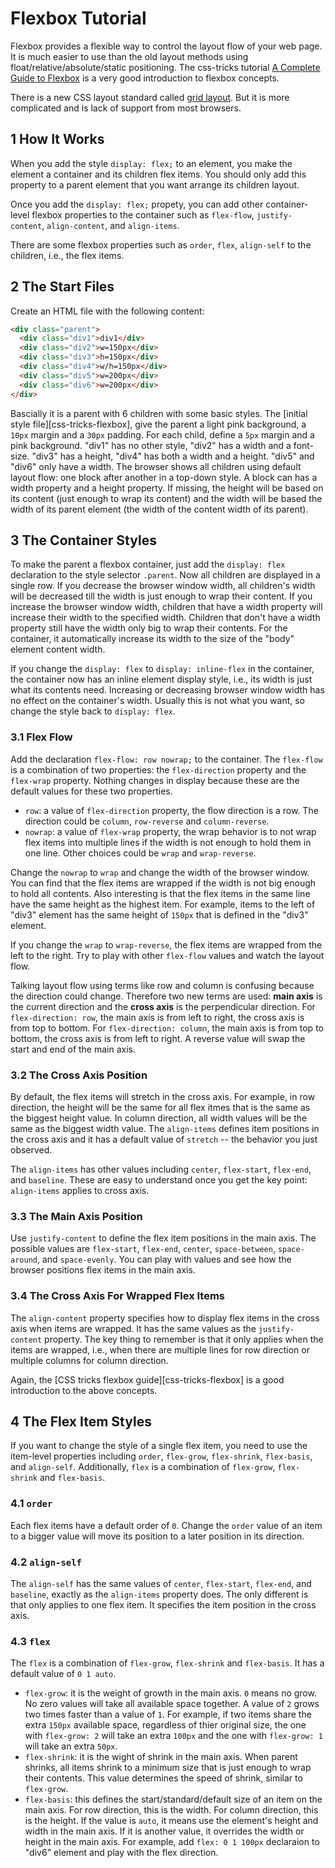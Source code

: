 # Flexbox Tutorial

Flexbox provides a flexible way to control the layout flow of your web page. It is much easier to use than the old layout methods using float/relative/absolute/static positioning. The css-tricks tutorial [A Complete Guide to Flexbox](https://css-tricks.com/snippets/css/a-guide-to-flexbox/) is a very good introduction to flexbox concepts.

There is a new CSS layout standard called [grid layout](https://css-tricks.com/snippets/css/complete-guide-grid/). But it is more complicated and is lack of support from most browsers.

## 1 How It Works

When you add the style `display: flex;` to an element, you make the element a container and its children flex items. You should only add this property to a parent element that you want arrange its children layout.

Once you add the `display: flex;` propety, you can add other container-level flexbox properties to the container such as `flex-flow`, `justify-content`, `align-content`, and `align-items`.

There are some flexbox properties such as `order`, `flex`, `align-self` to the children, i.e., the flex items.

## 2 The Start Files

Create an HTML file with the following content:

```html
<div class="parent">
  <div class="div1">div1</div>
  <div class="div2">w=150px</div>
  <div class="div3">h=150px</div>
  <div class="div4">w/h=150px</div>
  <div class="div5">w=200px</div>
  <div class="div6">w=200px</div>
</div>
```

Bascially it is a parent with 6 children with some basic styles. The [initial style file][css-tricks-flexbox], give the parent a light pink background, a `10px` margin and a `30px` padding. For each child, define a `5px` margin and a pink background. "div1" has no other style, "div2" has a width and a font-size. "div3" has a height, "div4" has both a width and a height. "div5" and "div6" only have a width. The browser shows all children using default layout flow: one block after another in a top-down style. A block can has a width property and a height property. If missing, the height will be based on its content (just enough to wrap its content) and the width will be based the width of its parent element (the width of the content width of its parent).

## 3 The Container Styles

To make the parent a flexbox container, just add the `display: flex` declaration to the style selector `.parent`. Now all children are displayed in a single row. If you decrease the browser window width, all children's width will be decreased till the width is just enough to wrap their content. If you increase the browser window width, children that have a width property will increase their width to the specified width. Children that don't have a width property still have the width only big to wrap their contents. For the container, it automatically increase its width to the size of the "body" element content width.

If you change the `display: flex` to `display: inline-flex` in the container, the container now has an inline element display style, i.e., its width is just what its contents need. Increasing or decreasing browser window width has no effect on the container's width. Usually this is not what you want, so change the style back to `display: flex`.

### 3.1 Flex Flow

Add the declaration `flex-flow: row nowrap;` to the container. The `flex-flow` is a combination of two properties: the `flex-direction` property and the `flex-wrap` property. Nothing changes in display because these are the default values for these two properties.

- `row`: a value of `flex-direction` property, the flow direction is a row. The direction could be `column`, `row-reverse` and `column-reverse`.
- `nowrap`: a value of `flex-wrap` property, the wrap behavior is to not wrap flex items into multiple lines if the width is not enough to hold them in one line. Other choices could be `wrap` and `wrap-reverse`.

Change the `nowrap` to `wrap` and change the width of the browser window. You can find that the flex items are wrapped if the width is not big enough to hold all contents. Also interesting is that the flex items in the same line have the same height as the highest item. For example, items to the left of "div3" element has the same height of `150px` that is defined in the "div3" element.

If you change the `wrap` to `wrap-reverse`, the flex items are wrapped from the left to the right. Try to play with other `flex-flow` values and watch the layout flow.

Talking layout flow using terms like row and column is confusing because the direction could change. Therefore two new terms are used: **main axis** is the current direction and the **cross axis** is the perpendicular direction. For `flex-direction: row`, the main axis is from left to right, the cross axis is from top to bottom. For `flex-direction: column`, the main axis is from top to bottom, the cross axis is from left to right. A reverse value will swap the start and end of the main axis.

### 3.2 The Cross Axis Position

By default, the flex items will stretch in the cross axis. For example, in row direction, the height will be the same for all flex itmes that is the same as the biggest height value. In column direction, all width values will be the same as the biggest width value. The `align-items` defines item positions in the cross axis and it has a default value of `stretch` -- the behavior you just observed.

The `align-items` has other values including `center`, `flex-start`, `flex-end`, and `baseline`. These are easy to understand once you get the key point: `align-items` applies to cross axis.

### 3.3 The Main Axis Position

Use `justify-content` to define the flex item positions in the main axis. The possible values are `flex-start`, `flex-end`, `center`, `space-between`, `space-around`, and `space-evenly`. You can play with values and see how the browser positions flex items in the main axis.

### 3.4 The Cross Axis For Wrapped Flex Items

The `align-content` property specifies how to display flex items in the cross axis when items are wrapped. It has the same values as the `justify-content` property. The key thing to remember is that it only applies when the items are wrapped, i.e., when there are multiple lines for row direction or multiple columns for column direction.

Again, the [CSS tricks flexbox guide][css-tricks-flexbox] is a good introduction to the above concepts.

## 4 The Flex Item Styles

If you want to change the style of a single flex item, you need to use the item-level properties including `order`, `flex-grow`, `flex-shrink`, `flex-basis`, and `align-self`. Additionally, `flex` is a combination of `flex-grow`, `flex-shrink` and `flex-basis`.

### 4.1 `order`

Each flex items have a default order of `0`. Change the `order` value of an item to a bigger value will move its position to a later position in its direction.

### 4.2 `align-self`

The `align-self` has the same values of `center`, `flex-start`, `flex-end`, and `baseline`, exactly as the `align-items` property does. The only different is that only applies to one flex item. It specifies the item position in the cross axis.

### 4.3 `flex`

The `flex` is a combination of `flex-grow`, `flex-shrink` and `flex-basis`. It has a default value of `0 1 auto`.

- `flex-grow`: it is the weight of growth in the main axis. `0` means no grow. No zero values will take all available space together. A value of `2` grows two times faster than a value of `1`. For example, if two items share the extra `150px` available space, regardless of thier original size, the one with `flex-grow: 2` will take an extra `100px` and the one with `flex-grow: 1` will take an extra `50px`.
- `flex-shrink`: it is the wight of shrink in the main axis. When parent shrinks, all items shrink to a minimum size that is just enough to wrap their contents. This value determines the speed of shrink, similar to `flex-grow`.
- `flex-basis`: this defines the start/standard/default size of an item on the main axis. For row direction, this is the width. For column direction, this is the height. If the value is `auto`, it means use the element's height and width in the main axis. If it is another value, it overrides the width or height in the main axis. For example, add `flex: 0 1 100px` declaraion to "div6" element and play with the flex direction.
